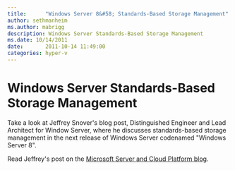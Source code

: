 ```yaml
---
title:      "Windows Server 8&#58; Standards-Based Storage Management"
author: sethmanheim
ms.author: mabrigg
description: Windows Server Standards-Based Storage Management
ms.date: 10/14/2011
date:       2011-10-14 11:49:00
categories: hyper-v
---
```

# Windows Server Standards-Based Storage Management

Take a look at Jeffrey Snover's blog post, Distinguished Engineer and Lead Architect for Window Server, where he discusses standards-based storage management in the next release of Windows Server codenamed "Windows Server 8".

  
Read Jeffrey's post on the [Microsoft Server and Cloud Platform blog](http://bit.ly/pxC85J).
